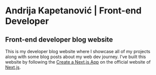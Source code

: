 # Andrija Kapetanović | Front-end Developer

## Front-end developer blog website

This is my developer blog website where I showcase all of my projects along with some blog posts about my web dev journey. I've built this website by following the [Create a Next.js App](https://nextjs.org/learn/basics/create-nextjs-app) on the official website of [Next.js](https://nextjs.org/).
